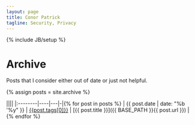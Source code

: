 ```yaml
---
layout: page
title: Conor Patrick
tagline: Security, Privacy
---
```


{% include JB/setup %}

# Archive

Posts that I consider either out of date or just not helpful.

{% assign posts = site.archive %}

||||
|:--------|----|---|-|{% for post in posts %}
| <span class="nowrap">{{ post.date | date: "%b '%y" }}</span> | [{{post.tags[0]}}]({{BASE_PATH}}/tags.html#{{post.tags[0]}}) | [{{ post.title }}]({{ BASE_PATH }}{{ post.url }}) | {% endfor %}



